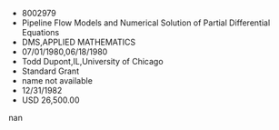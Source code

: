 
* 8002979
* Pipeline Flow Models and Numerical Solution of Partial Differential Equations
* DMS,APPLIED MATHEMATICS
* 07/01/1980,06/18/1980
* Todd Dupont,IL,University of Chicago
* Standard Grant
*   name not available
* 12/31/1982
* USD 26,500.00

nan
